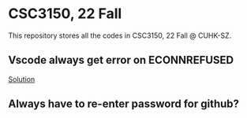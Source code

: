 # CSC3150, 22 Fall

This repository stores all the codes in CSC3150, 22 Fall @ CUHK-SZ.


## Vscode always get error on ECONNREFUSED

[Solution](https://blog.csdn.net/myWorld001/article/details/124188015)

## Always have to re-enter password for github?

